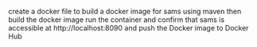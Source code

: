 create a docker file to build a docker image for sams using maven then
 build the docker image run the container and confirm 
 that sams is accessible at http://localhost:8090
and push the Docker image to Docker Hub 
